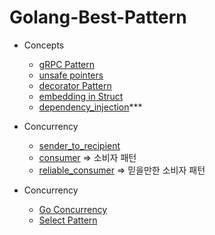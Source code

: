 # Golang-Best-Pattern

- Concepts

  - [gRPC Pattern](./best_struct.go)
  - [unsafe pointers](./pointers.go)
  - [decorator Pattern](./decroator_pattern.go)
  - [embedding in Struct](./embedding_struct.go)
  - [dependency_injection](./dependency_injection.go)\*\*\*

- Concurrency

  - [sender_to_recipient](./sender_recipenet_test.go)
  - [consumer](./consumer_test.go) => 소비자 패턴
  - [reliable_consumer](./reliable_consumber_test.go) => 믿을만한 소비자 패턴

- Concurrency
  - <a href="https://go.dev/talks/2013/advconc.slide#5"> Go Concurrency </a>
  - <a href="https://hamait.tistory.com/1017"> Select Pattern </a>
